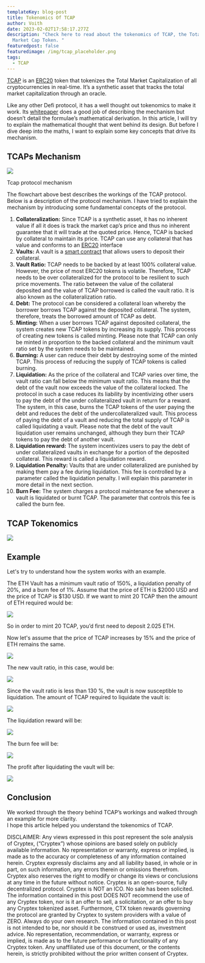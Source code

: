 ```yaml
---
templateKey: blog-post
title: Tokenomics Of TCAP
author: Voith
date: 2023-02-02T17:58:17.277Z
description: "Check here to read about the tokenomics of TCAP, the Total Crypto
  Market Cap Token. "
featuredpost: false
featuredimage: /img/tcap_placeholder.png
tags:
  - TCAP
---
```

[TCAP](https://cryptex.finance/) is an [ERC20](https://ethereum.org/en/developers/docs/standards/tokens/erc-20/) token that tokenizes the Total Market Capitalization of all cryptocurrencies in real-time. It’s a synthetic asset that tracks the total market capitalization through an oracle.

Like any other Defi protocol, it has a well thought out tokenomics to make it work. Its [whitepaper](https://cryptex.finance/White_Paper.pdf) does a good job of describing the mechanism but doesn’t detail the formulae’s mathematical derivation. In this article, I will try to explain the mathematical thought that went behind its design. But before I dive deep into the maths, I want to explain some key concepts that drive its mechanism.

## TCAPs Mechanism

![](https://miro.medium.com/max/700/1*Bg_fugzM8cBDFyoeaLgq4g.png)

Tcap protocol mechanism

The flowchart above best describes the workings of the TCAP protocol. Below is a description of the protocol mechanism. I have tried to explain the mechanism by introducing some fundamental concepts of the protocol.

1. **Collateralization:** Since TCAP is a synthetic asset, it has no inherent value if all it does is track the market cap’s price and thus no inherent guarantee that it will trade at the quoted price. Hence, TCAP is backed by collateral to maintain its price. TCAP can use any collateral that has value and conforms to an [ERC20](https://ethereum.org/en/developers/docs/standards/tokens/erc-20/) interface
2. **Vaults:** A vault is a [smart contract](https://ethereum.org/en/developers/docs/smart-contracts/) that allows users to deposit their collateral.
3. **Vault Ratio:** TCAP needs to be backed by at least 100% collateral value. However, the price of most ERC20 tokens is volatile. Therefore, TCAP needs to be over collateralized for the protocol to be resilient to such price movements. The ratio between the value of the collateral deposited and the value of TCAP borrowed is called the vault ratio. It is also known as the collateralization ratio.
4. **Debt:** The protocol can be considered a collateral loan whereby the borrower borrows TCAP against the deposited collateral. The system, therefore, treats the borrowed amount of TCAP as debt.
5. **Minting:** When a user borrows TCAP against deposited collateral, the system creates new TCAP tokens by increasing its supply. This process of creating new tokens is called minting. Please note that TCAP can only be minted in proportion to the backed collateral and the minimum vault ratio set by the system needs to be maintained.
6. **Burning:** A user can reduce their debt by destroying some of the minted TCAP. This process of reducing the supply of TCAP tokens is called burning.
7. **Liquidation:** As the price of the collateral and TCAP varies over time, the vault ratio can fall below the minimum vault ratio. This means that the debt of the vault now exceeds the value of the collateral locked. The protocol in such a case reduces its liability by incentivizing other users to pay the debt of the under collateralized vault in return for a reward. The system, in this case, burns the TCAP tokens of the user paying the debt and reduces the debt of the undercollateralized vault. This process of paying the debt of a vault and reducing the total supply of TCAP is called liquidating a vault. Please note that the debt of the vault liquidation user remains unchanged, although they burn their TCAP tokens to pay the debt of another vault.
8. **Liquidation reward:** The system incentivizes users to pay the debt of under collateralized vaults in exchange for a portion of the deposited collateral. This reward is called a liquidation reward.
9. **Liquidation Penalty:** Vaults that are under collateralized are punished by making them pay a fee during liquidation. This fee is controlled by a parameter called the liquidation penalty. I will explain this parameter in more detail in the next section.
10. **Burn Fee:** The system charges a protocol maintenance fee whenever a vault is liquidated or burnt TCAP. The parameter that controls this fee is called the burn fee.

## TCAP Tokenomics

![](https://miro.medium.com/max/700/1*n-ggncw20Z6pg-z7JQFv1A.png)

## **Example**

Let's try to understand how the system works with an example.

The ETH Vault has a minimum vault ratio of 150%, a liquidation penalty of 20%, and a burn fee of 1%. Assume that the price of ETH is $2000 USD and the price of TCAP is $130 USD. If we want to mint 20 TCAP then the amount of ETH required would be:

![](https://miro.medium.com/max/700/1*bD0fZ8aGZOqbxZnXvjVI-A.png)

So in order to mint 20 TCAP, you’d first need to deposit 2.025 ETH.

Now let's assume that the price of TCAP increases by 15% and the price of ETH remains the same.

![](https://miro.medium.com/max/700/1*uT5zdcqjKTjz6HJOA6tpbA.png)

The new vault ratio, in this case, would be:

![](https://miro.medium.com/max/700/1*8VLtEv6j4XydvBHR12pXPg.png)

Since the vault ratio is less than 130 %, the vault is now susceptible to liquidation. The amount of TCAP required to liquidate the vault is:

![](https://miro.medium.com/max/700/1*lghd2y4uD3nFCuNVujUumA.png)

The liquidation reward will be:

![](https://miro.medium.com/max/700/1*FbV1e5ynutJGRz9Z5MC6qA.png)

The burn fee will be:

![](https://miro.medium.com/max/700/1*wTSpB1XDBB6T0uNFqr-kRA.png)

The profit after liquidating the vault will be:

![](https://miro.medium.com/max/700/1*rXUVYyXUvqH0NR5klbOMzg.png)

## **Conclusion**

We worked through the theory behind TCAP’s workings and walked through an example for more clarity.\
I hope this article helped you understand the tokenomics of TCAP.

[](https://medium.com/m/signin?actionUrl=https%3A%2F%2Fmedium.com%2F_%2Fvote%2Fp%2Fce9da45e1be9&operation=register&redirect=https%3A%2F%2Fmedium.com%2F%40voithjm1%2Ftokenomics-of-tcap-ce9da45e1be9&user=Voith&userId=ed96bf87403b&source=-----ce9da45e1be9---------------------clap_footer-----------)

DISCLAIMER: Any views expressed in this post represent the sole analysis of Cryptex, (“Cryptex”) whose opinions are based solely on publicly available information. No representation or warranty, express or implied, is made as to the accuracy or completeness of any information contained herein. Cryptex expressly disclaims any and all liability based, in whole or in part, on such information, any errors therein or omissions therefrom. Cryptex also reserves the right to modify or change its views or conclusions at any time in the future without notice. Cryptex is an open-source, fully decentralized protocol. Cryptex is NOT an ICO. No sale has been solicited. The information contained in this post DOES NOT recommend the use of any Cryptex token, nor is it an offer to sell, a solicitation, or an offer to buy any Cryptex tokenized asset. Furthermore, CTX token rewards governing the protocol are granted by Cryptex to system providers with a value of ZERO. Always do your own research. The information contained in this post is not intended to be, nor should it be construed or used as, investment advice. No representation, recommendation, or warranty, express or implied, is made as to the future performance or functionality of any Cryptex token. Any unaffiliated use of this document, or the contents herein, is strictly prohibited without the prior written consent of Cryptex.

[](https://medium.com/m/signin?actionUrl=https%3A%2F%2Fmedium.com%2F_%2Fvote%2Fp%2Fce9da45e1be9&operation=register&redirect=https%3A%2F%2Fmedium.com%2F%40voithjm1%2Ftokenomics-of-tcap-ce9da45e1be9&user=Voith&userId=ed96bf87403b&source=-----ce9da45e1be9---------------------clap_footer-----------)
